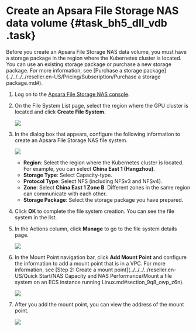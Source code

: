 # Create an Apsara File Storage NAS data volume {#task_bh5_dll_vdb .task}

Before you create an Apsara File Storage NAS data volume, you must have a storage package in the region where the Kubernetes cluster is located. You can use an existing storage package or purchase a new storage package. For more information, see [Purchase a storage package](../../../../reseller.en-US/Pricing/Subscription/Purchase a storage package.md#).

1.  Log on to the [Apsara File Storage NAS console](https://nas.console.aliyun.com/).
2.  On the File System List page, select the region where the GPU cluster is located and click **Create File System**. 

    ![](images/9093_en-US.png)

3.  In the dialog box that appears, configure the following information to create an Apsara File Storage NAS file system. 

    ![](images/9094_en-US.png)

    -   **Region**: Select the region where the Kubernetes cluster is located. For example, you can select **China East 1 \(Hangzhou\)**.
    -   **Storage Type**: Select Capacity-type.
    -   **Protocol Type**: Select NFS \(including NFSv3 and NFSv4\).
    -   **Zone**: Select **China East 1 Zone B**. Different zones in the same region can communicate with each other.
    -   **Storage Package**: Select the storage package you have prepared.
4.  Click **OK** to complete the file system creation. You can see the file system in the list.
5.  In the Actions column, click **Manage** to go to the file system details page. 

    ![](images/9095_en-US.png)

6.  In the Mount Point navigation bar, click **Add Mount Point** and configure the information to add a mount point that is in a VPC. For more information, see [Step 2: Create a mount point](../../../../reseller.en-US/Quick Start/NAS Capacity and NAS Performance/Mount a file system on an ECS instance running Linux.md#section_9q8_owp_z6n). 

    ![](images/9096_en-US.png)

7.  After you add the mount point, you can view the address of the mount point. 

    ![](images/9097_en-US.png)


